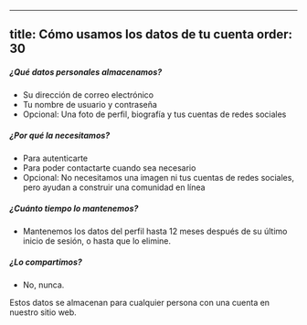 ***

title: Cómo usamos los datos de tu cuenta
order: 30
---------

##### ¿Qué datos personales almacenamos?

*   Su dirección de correo electrónico
*   Tu nombre de usuario y contraseña
*   Opcional: Una foto de perfil, biografía y tus cuentas de redes sociales

##### ¿Por qué la necesitamos?

*   Para autenticarte
*   Para poder contactarte cuando sea necesario
*   Opcional: No necesitamos una imagen ni tus cuentas de redes sociales, pero ayudan a construir una comunidad en línea

##### ¿Cuánto tiempo lo mantenemos?

*   Mantenemos los datos del perfil hasta 12 meses después de su último inicio de sesión, o hasta que lo elimine.

##### ¿Lo compartimos?

*   No, nunca.

<Note>
Estos datos se almacenan para cualquier persona con una cuenta en nuestro sitio web.
</Note>
